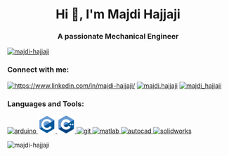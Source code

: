 <h1 align="center">Hi 👋, I'm Majdi Hajjaji</h1>
<h3 align="center">A passionate Mechanical Engineer</h3>

<p align="left"> <a href="https://github.com/ryo-ma/github-profile-trophy"><img src="https://github-profile-trophy.vercel.app/?username=majdi-hajjaji" alt="majdi-hajjaji" /></a> </p>

<h3 align="left">Connect with me:</h3>
<p align="left">
<a href="https://linkedin.com/in/https://www.linkedin.com/in/majdi-hajjaji/" target="blank"><img align="center" src="https://raw.githubusercontent.com/rahuldkjain/github-profile-readme-generator/master/src/images/icons/Social/linked-in-alt.svg" alt="https://www.linkedin.com/in/majdi-hajjaji/" height="30" width="40" /></a>
<a href="https://fb.com/majdi.hajjaji" target="blank"><img align="center" src="https://raw.githubusercontent.com/rahuldkjain/github-profile-readme-generator/master/src/images/icons/Social/facebook.svg" alt="majdi.hajjaji" height="30" width="40" /></a>
<a href="https://instagram.com/majdi_hajjaji" target="blank"><img align="center" src="https://raw.githubusercontent.com/rahuldkjain/github-profile-readme-generator/master/src/images/icons/Social/instagram.svg" alt="majdi_hajjaji" height="30" width="40" /></a>
</p>

<h3 align="left">Languages and Tools:</h3>
<p align="left"> 
  <a href="https://www.arduino.cc/" target="_blank" rel="noreferrer"> <img src="https://cdn.worldvectorlogo.com/logos/arduino-1.svg" alt="arduino" width="40" height="40"/> </a> 
  <a href="https://www.cprogramming.com/" target="_blank" rel="noreferrer"> <img src="https://raw.githubusercontent.com/devicons/devicon/master/icons/c/c-original.svg" alt="c" width="40" height="40"/> </a> 
  <a href="https://www.w3schools.com/cpp/" target="_blank" rel="noreferrer"> <img src="https://raw.githubusercontent.com/devicons/devicon/master/icons/cplusplus/cplusplus-original.svg" alt="cplusplus" width="40" height="40"/> </a> 
  <a href="https://git-scm.com/" target="_blank" rel="noreferrer"> <img src="https://www.vectorlogo.zone/logos/git-scm/git-scm-icon.svg" alt="git" width="40" height="40"/> </a> 
  <a href="https://www.mathworks.com/" target="_blank" rel="noreferrer"> <img src="https://upload.wikimedia.org/wikipedia/commons/2/21/Matlab_Logo.png" alt="matlab" width="40" height="40"/> </a> 
  <a href="https://www.autodesk.com/products/autocad/overview" target="_blank" rel="noreferrer"> <img src="https://upload.wikimedia.org/wikipedia/commons/thumb/d/d5/Autodesk_AutoCAD_logo.svg/512px-Autodesk_AutoCAD_logo.svg.png" alt="autocad" width="40" height="40"/> </a> 
  <a href="https://www.solidworks.com/" target="_blank" rel="noreferrer"> <img src="https://upload.wikimedia.org/wikipedia/en/thumb/8/8f/SolidWorks_Logo.svg/512px-SolidWorks_Logo.svg.png" alt="solidworks" width="40" height="40"/> </a> 
</p>

<p><img align="center" src="https://github-readme-stats.vercel.app/api/top-langs?username=majdi-hajjaji&show_icons=true&locale=en&layout=compact" alt="majdi-hajjaji" /></p>

